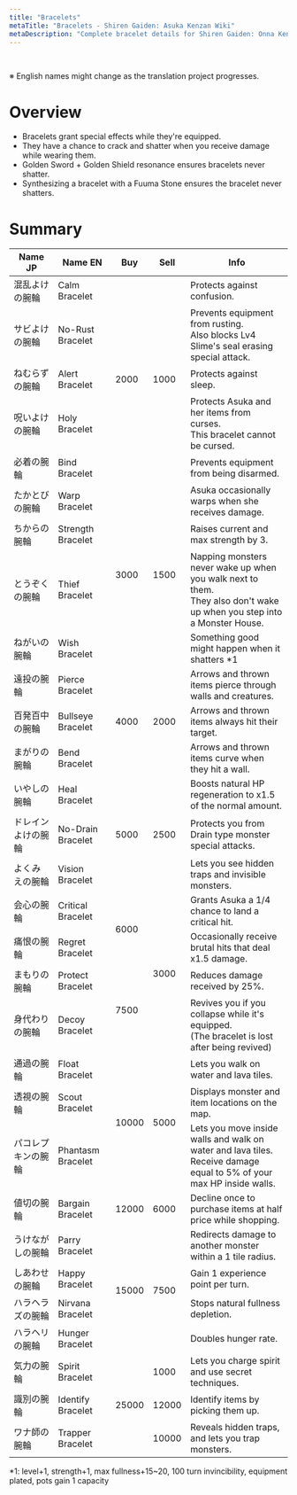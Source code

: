 ```yaml
---
title: "Bracelets"
metaTitle: "Bracelets - Shiren Gaiden: Asuka Kenzan Wiki"
metaDescription: "Complete bracelet details for Shiren Gaiden: Onna Kenshi Asuka Kenzan!"
---
```


<br/>

<span class="redText">※ English names might change as the translation project progresses.</span>

# Overview

- Bracelets grant special effects while they're equipped.
- They have a chance to crack and shatter when you receive damage while wearing them.
- Golden Sword + Golden Shield resonance ensures bracelets never shatter.
- Synthesizing a bracelet with a Fuuma Stone ensures the bracelet never shatters.

# Summary

<table class="itemListCentered">
  <thead>
    <tr>
      <th>Name JP</th>
      <th>Name EN</th>
      <th>Buy</th>
      <th>Sell</th>
      <th>Info</th>
    </tr>
  </thead>
  <tbody>
    <tr>
      <td class="highlightYellow">混乱よけの腕輪</td>
      <td class="highlightYellow">Calm Bracelet</td>
      <td rowspan="5">2000</td>
      <td rowspan="5">1000</td>
      <td class="leftText">Protects against confusion.</td>
    </tr>
    <tr>
      <td class="highlightYellow">サビよけの腕輪</td>
      <td class="highlightYellow">No-Rust Bracelet</td>
      <td class="leftText">Prevents equipment from rusting.<br/>Also blocks Lv4 Slime's seal erasing special attack.</td>
    </tr>
    <tr>
      <td class="highlightYellow">ねむらずの腕輪</td>
      <td class="highlightYellow">Alert Bracelet</td>
      <td class="leftText">Protects against sleep.</td>
    </tr>
    <tr>
      <td class="highlightYellow">呪いよけの腕輪</td>
      <td class="highlightYellow">Holy Bracelet</td>
      <td class="leftText">Protects Asuka and her items from curses.<br/>This bracelet cannot be cursed.</td>
    </tr>
    <tr>
      <td class="highlightYellow">必着の腕輪</td>
      <td class="highlightYellow">Bind Bracelet</td>
      <td class="leftText">Prevents equipment from being disarmed.</td>
    </tr>
    <tr>
      <td class="highlightYellow">たかとびの腕輪</td>
      <td class="highlightYellow">Warp Bracelet</td>
      <td rowspan="4">3000</td>
      <td rowspan="4">1500</td>
      <td class="leftText">Asuka occasionally warps when she receives damage.</td>
    </tr>
    <tr>
      <td class="highlightYellow">ちからの腕輪</td>
      <td class="highlightYellow">Strength Bracelet</td>
      <td class="leftText">Raises current and max strength by 3.</td>
    </tr>
    <tr>
      <td class="highlightYellow">とうぞくの腕輪</td>
      <td class="highlightYellow">Thief Bracelet</td>
      <td class="leftText">Napping monsters never wake up when you walk next to them.<br/>They also don't wake up when you step into a Monster House.</td>
    </tr>
    <tr>
      <td class="highlightYellow">ねがいの腕輪</td>
      <td class="highlightYellow">Wish Bracelet</td>
      <td class="leftText">Something good might happen when it shatters <span class="orangeText">*1</span></td>
    </tr>
    <tr>
      <td class="highlightYellow">遠投の腕輪</td>
      <td class="highlightYellow">Pierce Bracelet</td>
      <td rowspan="3">4000</td>
      <td rowspan="3">2000</td>
      <td class="leftText">Arrows and thrown items pierce through walls and creatures.</td>
    </tr>
    <tr>
      <td class="highlightYellow">百発百中の腕輪</td>
      <td class="highlightYellow">Bullseye Bracelet</td>
      <td class="leftText">Arrows and thrown items always hit their target.</td>
    </tr>
    <tr>
      <td class="highlightYellow">まがりの腕輪</td>
      <td class="highlightYellow">Bend Bracelet</td>
      <td class="leftText">Arrows and thrown items curve when they hit a wall.</td>
    </tr>
    <tr>
      <td class="highlightYellow">いやしの腕輪</td>
      <td class="highlightYellow">Heal Bracelet</td>
      <td rowspan="3">5000</td>
      <td rowspan="3">2500</td>
      <td class="leftText">Boosts natural HP regeneration to x1.5 of the normal amount.</td>
    </tr>
    <tr>
      <td class="highlightYellow">ドレインよけの腕輪</td>
      <td class="highlightYellow">No-Drain Bracelet</td>
      <td class="leftText">Protects you from Drain type monster special attacks.</td>
    </tr>
    <tr>
      <td class="highlightYellow">よくみえの腕輪</td>
      <td class="highlightYellow">Vision Bracelet</td>
      <td class="leftText">Lets you see hidden traps and invisible monsters.</td>
    </tr>
    <tr>
      <td class="highlightYellow">会心の腕輪</td>
      <td class="highlightYellow">Critical Bracelet</td>
      <td rowspan="2">6000</td>
      <td rowspan="4">3000</td>
      <td class="leftText">Grants Asuka a 1/4 chance to land a critical hit.</td>
    </tr>
    <tr>
      <td class="highlightYellow">痛恨の腕輪</td>
      <td class="highlightYellow">Regret Bracelet</td>
      <td class="leftText">Occasionally receive brutal hits that deal x1.5 damage.</td>
    </tr>
    <tr>
      <td class="highlightYellow">まもりの腕輪</td>
      <td class="highlightYellow">Protect Bracelet</td>
      <td rowspan="2">7500</td>
      <td class="leftText">Reduces damage received by 25%.</td>
    </tr>
    <tr>
      <td class="highlightYellow">身代わりの腕輪</td>
      <td class="highlightYellow">Decoy Bracelet</td>
      <td class="leftText">Revives you if you collapse while it's equipped.<br/>(The bracelet is lost after being revived)</td>
    </tr>
    <tr>
      <td class="highlightYellow">通過の腕輪</td>
      <td class="highlightYellow">Float Bracelet</td>
      <td rowspan="3">10000</td>
      <td rowspan="3">5000</td>
      <td class="leftText">Lets you walk on water and lava tiles.</td>
    </tr>
    <tr>
      <td class="highlightYellow">透視の腕輪</td>
      <td class="highlightYellow">Scout Bracelet</td>
      <td class="leftText">Displays monster and item locations on the map.</td>
    </tr>
    <tr>
      <td class="highlightYellow">パコレプキンの腕輪</td>
      <td class="highlightYellow">Phantasm Bracelet</td>
      <td class="leftText">Lets you move inside walls and walk on water and lava tiles.<br/>Receive damage equal to 5% of your max HP inside walls.</td>
    </tr>
    <tr>
      <td class="highlightYellow">値切の腕輪</td>
      <td class="highlightYellow">Bargain Bracelet</td>
      <td>12000</td>
      <td>6000</td>
      <td class="leftText">Decline once to purchase items at half price while shopping.</td>
    </tr>
    <tr>
      <td class="highlightYellow">うけながしの腕輪</td>
      <td class="highlightYellow">Parry Bracelet</td>
      <td rowspan="4">15000</td>
      <td rowspan="4">7500</td>
      <td class="leftText">Redirects damage to another monster within a 1 tile radius.</td>
    </tr>
    <tr>
      <td class="highlightYellow">しあわせの腕輪</td>
      <td class="highlightYellow">Happy Bracelet</td>
      <td class="leftText">Gain 1 experience point per turn.</td>
    </tr>
    <tr>
      <td class="highlightYellow">ハラヘラズの腕輪</td>
      <td class="highlightYellow">Nirvana Bracelet</td>
      <td class="leftText">Stops natural fullness depletion.</td>
    </tr>
    <tr>
      <td class="highlightYellow">ハラヘリの腕輪</td>
      <td class="highlightYellow">Hunger Bracelet</td>
      <td class="leftText">Doubles hunger rate.</td>
    </tr>
    <tr>
      <td class="highlightYellow">気力の腕輪</td>
      <td class="highlightYellow">Spirit Bracelet</td>
      <td rowspan="3">25000</td>
      <td>1000</td>
      <td class="leftText">Lets you charge spirit and use secret techniques.</td>
    </tr>
    <tr>
      <td class="highlightYellow">識別の腕輪</td>
      <td class="highlightYellow">Identify Bracelet</td>
      <td>12000</td>
      <td class="leftText">Identify items by picking them up.</td>
    </tr>
    <tr>
      <td class="highlightYellow">ワナ師の腕輪</td>
      <td class="highlightYellow">Trapper Bracelet</td>
      <td>10000</td>
      <td class="leftText">Reveals hidden traps, and lets you trap monsters.</td>
    </tr>
  </tbody>
</table>

<div class="tableNotes">
  <p><span class="orangeText">*1</span>: level+1, strength+1, max fullness+15~20, 100 turn invincibility, equipment plated, pots gain 1 capacity</p>
</div>
